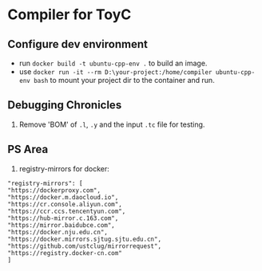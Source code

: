 ﻿# Compiler for ToyC

## Configure dev environment
- run `docker build -t ubuntu-cpp-env .` to build an image.
- use `docker run -it --rm D:\your-project:/home/compiler ubuntu-cpp-env bash` to mount your project dir to the container and run.

## Debugging Chronicles
1. Remove 'BOM' of `.l`, `.y` and the input `.tc` file for testing.

## PS Area
1. registry-mirrors for docker:
```
"registry-mirrors": [
"https://dockerproxy.com",
"https://docker.m.daocloud.io",
"https://cr.console.aliyun.com",
"https://ccr.ccs.tencentyun.com",
"https://hub-mirror.c.163.com",
"https://mirror.baidubce.com",
"https://docker.nju.edu.cn",
"https://docker.mirrors.sjtug.sjtu.edu.cn",
"https://github.com/ustclug/mirrorrequest",
"https://registry.docker-cn.com"
]
```